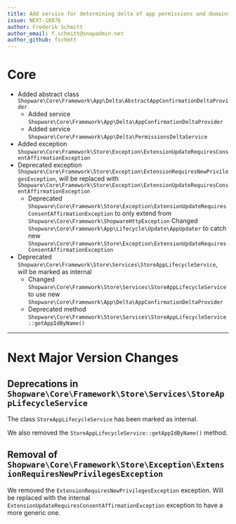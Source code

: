```yaml
---
title: Add service for determining delta of app permissions and domains
issue: NEXT-18876
author: Frederik Schmitt
author_email: f.schmitt@snapadmin.net
author_github: fschmtt
---
```

# Core
* Added abstract class `Shopware\Core\Framework\App\Delta\AbstractAppConfirmationDeltaProvider`
  * Added service `Shopware\Core\Framework\App\Delta\AppConfirmationDeltaProvider`
  * Added service `Shopware\Core\Framework\App\Delta\PermissionsDeltaService`
* Added exception `Shopware\Core\Framework\Store\Exception\ExtensionUpdateRequiresConsentAffirmationException`
* Deprecated exception `Shopware\Core\Framework\Store\Exception\ExtensionRequiresNewPrivilegesException`, will be replaced with `Shopware\Core\Framework\Store\Exception\ExtensionUpdateRequiresConsentAffirmationException`
  * Deprecated `Shopware\Core\Framework\Store\Exception\ExtensionUpdateRequiresConsentAffirmationException` to only extend from `Shopware\Core\Framework\ShopwareHttpException`
Changed `Shopware\Core\Framework\App\Lifecycle\Update\AppUpdater` to catch new `Shopware\Core\Framework\Store\Exception\ExtensionUpdateRequiresConsentAffirmationException`
* Deprecated `Shopware\Core\Framework\Store\Services\StoreAppLifecycleService`, will be marked as internal
  * Changed `Shopware\Core\Framework\Store\Services\StoreAppLifecycleService` to use new `Shopware\Core\Framework\App\Delta\AppConfirmationDeltaProvider`
  * Deprecated method `Shopware\Core\Framework\Store\Services\StoreAppLifecycleService::getAppIdByName()`
___
# Next Major Version Changes
## Deprecations in `Shopware\Core\Framework\Store\Services\StoreAppLifecycleService`
The class `StoreAppLifecycleService` has been marked as internal.

We also removed the `StoreAppLifecycleService::getAppIdByName()` method.

## Removal of `Shopware\Core\Framework\Store\Exception\ExtensionRequiresNewPrivilegesException`
We removed the `ExtensionRequiresNewPrivilegesException` exception.
Will be replaced with the internal `ExtensionUpdateRequiresConsentAffirmationException` exception to have a more generic one.
